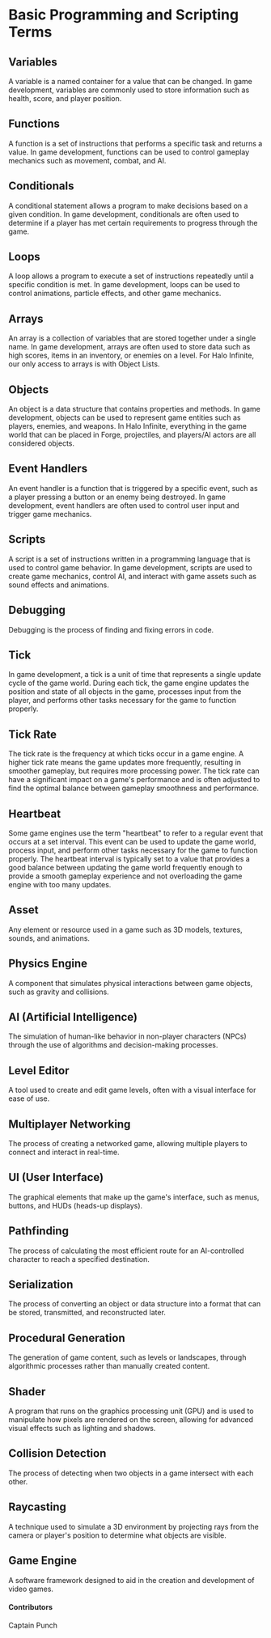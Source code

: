 # Basic Programming and Scripting Terms

## Variables
A variable is a named container for a value that can be changed. In game development, variables are commonly used to store information such as health, score, and player position.

## Functions
A function is a set of instructions that performs a specific task and returns a value. In game development, functions can be used to control gameplay mechanics such as movement, combat, and AI.

## Conditionals
A conditional statement allows a program to make decisions based on a given condition. In game development, conditionals are often used to determine if a player has met certain requirements to progress through the game.

## Loops
A loop allows a program to execute a set of instructions repeatedly until a specific condition is met. In game development, loops can be used to control animations, particle effects, and other game mechanics.

## Arrays
An array is a collection of variables that are stored together under a single name. In game development, arrays are often used to store data such as high scores, items in an inventory, or enemies on a level. For Halo Infinite, our only access to arrays is with Object Lists.

## Objects
An object is a data structure that contains properties and methods. In game development, objects can be used to represent game entities such as players, enemies, and weapons. In Halo Infinite, everything in the game world that can be placed in Forge, projectiles, and players/AI actors are all considered objects. 

## Event Handlers
An event handler is a function that is triggered by a specific event, such as a player pressing a button or an enemy being destroyed. In game development, event handlers are often used to control user input and trigger game mechanics.

## Scripts
A script is a set of instructions written in a programming language that is used to control game behavior. In game development, scripts are used to create game mechanics, control AI, and interact with game assets such as sound effects and animations.

## Debugging
Debugging is the process of finding and fixing errors in code.

## Tick
In game development, a tick is a unit of time that represents a single update cycle of the game world. During each tick, the game engine updates the position and state of all objects in the game, processes input from the player, and performs other tasks necessary for the game to function properly.

## Tick Rate
The tick rate is the frequency at which ticks occur in a game engine. A higher tick rate means the game updates more frequently, resulting in smoother gameplay, but requires more processing power. The tick rate can have a significant impact on a game's performance and is often adjusted to find the optimal balance between gameplay smoothness and performance.

## Heartbeat
Some game engines use the term "heartbeat" to refer to a regular event that occurs at a set interval. This event can be used to update the game world, process input, and perform other tasks necessary for the game to function properly. The heartbeat interval is typically set to a value that provides a good balance between updating the game world frequently enough to provide a smooth gameplay experience and not overloading the game engine with too many updates.

## Asset
Any element or resource used in a game such as 3D models, textures, sounds, and animations.

## Physics Engine
A component that simulates physical interactions between game objects, such as gravity and collisions.

## AI (Artificial Intelligence)
The simulation of human-like behavior in non-player characters (NPCs) through the use of algorithms and decision-making processes.

## Level Editor
A tool used to create and edit game levels, often with a visual interface for ease of use.

## Multiplayer Networking
The process of creating a networked game, allowing multiple players to connect and interact in real-time.

## UI (User Interface)
The graphical elements that make up the game's interface, such as menus, buttons, and HUDs (heads-up displays).

## Pathfinding
The process of calculating the most efficient route for an AI-controlled character to reach a specified destination.

## Serialization
The process of converting an object or data structure into a format that can be stored, transmitted, and reconstructed later.

## Procedural Generation
The generation of game content, such as levels or landscapes, through algorithmic processes rather than manually created content.

## Shader
A program that runs on the graphics processing unit (GPU) and is used to manipulate how pixels are rendered on the screen, allowing for advanced visual effects such as lighting and shadows.

## Collision Detection
The process of detecting when two objects in a game intersect with each other.

## Raycasting
A technique used to simulate a 3D environment by projecting rays from the camera or player's position to determine what objects are visible.

## Game Engine
A software framework designed to aid in the creation and development of video games.

#### Contributors
Captain Punch